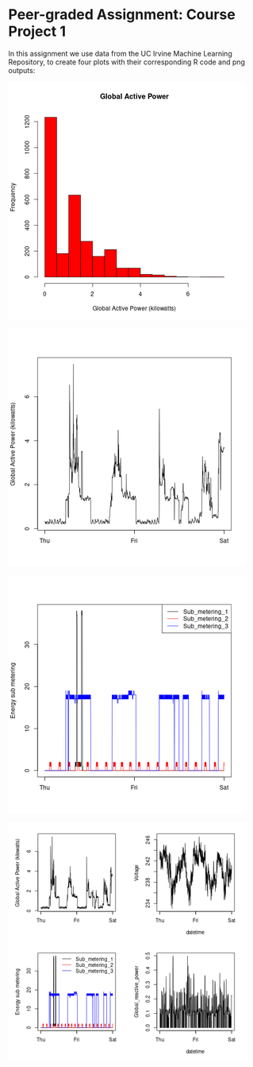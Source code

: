 # Peer-graded Assignment: Course Project 1

In this assignment we use data from the UC Irvine Machine Learning Repository, to create four plots with their corresponding R code and png outputs:

![plot 1](https://github.com/pozueco/RProgrammingAssignment4/blob/main/plot1.png)

![plot 2](https://github.com/pozueco/RProgrammingAssignment4/blob/main/plot2.png)

![plot 3](https://github.com/pozueco/RProgrammingAssignment4/blob/main/plot3.png)

![plot 4](https://github.com/pozueco/RProgrammingAssignment4/blob/main/plot4.png)
